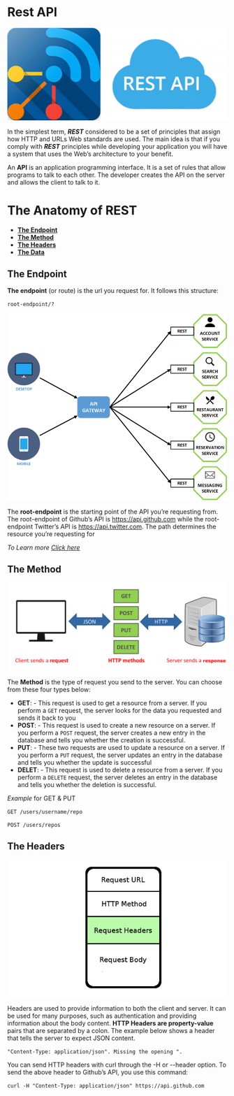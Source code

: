 # Rest API

![R](assignments/Assets/6c84d533fc229526581c779693b8a623_L.jpg)


In the simplest term, _**REST**_ considered to be a set of principles that assign how HTTP and URLs Web standards are used. 
The main idea is that if you comply with _**REST**_ principles while developing your application you will have a system that uses the Web’s architecture to your benefit.

An **API** is an application programming interface. It is a set of rules that allow programs to talk to each other. 
The developer creates the API on the server and allows the client to talk to it.

# The Anatomy of REST

- [**The Endpoint**](#the-endpoint)
- [**The Method**](#the-method)
- [**The Headers**]()
- [**The Data**]()


## The Endpoint

**The endpoint** (or route) is the url you request for. It follows this structure:

```rest
root-endpoint/?
```

![lo](assignments/Assets/download.png)

The **root-endpoint** is the starting point of the API you’re requesting from. The root-endpoint of Github’s API is https://api.github.com while the root-endpoint Twitter’s API is https://api.twitter.com. 
The path determines the resource you’re requesting for

_To Learn more [Click here](https://www.smashingmagazine.com/2018/01/understanding-using-rest-api/)_

## The Method

![L](assignments/Assets/what_is_rest_api.png)

The **Method** is the type of request you send to the server. You can choose from these four types below:

- **GET**: - This request is used to get a resource from a server. If you perform a `GET` request, the server looks for the data you requested and sends it back to you
- **POST**: - This request is used to create a new resource on a server. If you perform a `POST` request, the server creates a new entry in the database and tells you whether the creation is successful.
- **PUT**: - These two requests are used to update a resource on a server. If you perform a `PUT`  request, the server updates an entry in the database and tells you whether the update is successful
- **DELET**: - This request is used to delete a resource from a server. If you perform a `DELETE` request, the server deletes an entry in the database and tells you whether the deletion is successful.

_Example_ for GET & PUT
```
GET /users/username/repo
```

```
POST /users/repos
```
## The Headers

![l](assignments/Assets/requestpacket.jpg)

Headers are used to provide information to both the client and server. It can be used for many purposes, such as authentication and providing information about the body content.
**HTTP Headers are property-value** pairs that are separated by a colon. The example below shows a header that tells the server to expect JSON content.

```
"Content-Type: application/json". Missing the opening ".

```

You can send HTTP headers with curl through the -H or --header option. To send the above header to Github’s API, you use this command:

```
curl -H "Content-Type: application/json" https://api.github.com
```



